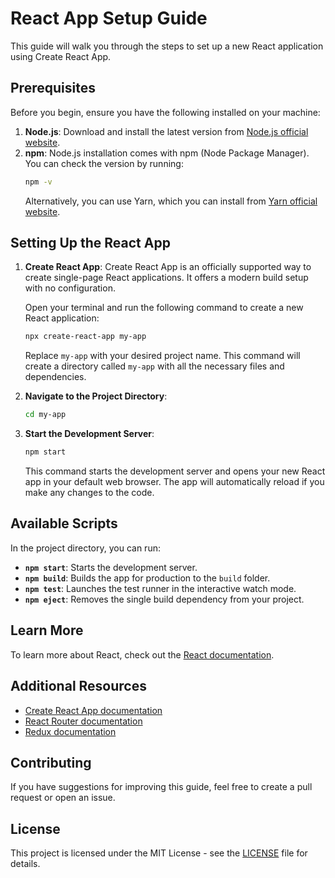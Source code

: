 # React App Setup Guide

This guide will walk you through the steps to set up a new React application using Create React App.

## Prerequisites

Before you begin, ensure you have the following installed on your machine:

1. **Node.js**: Download and install the latest version from [Node.js official website](https://nodejs.org/).
2. **npm**: Node.js installation comes with npm (Node Package Manager). You can check the version by running:
   ```bash
   npm -v
   ```
   Alternatively, you can use Yarn, which you can install from [Yarn official website](https://yarnpkg.com/).

## Setting Up the React App

1. **Create React App**: Create React App is an officially supported way to create single-page React applications. It offers a modern build setup with no configuration.

   Open your terminal and run the following command to create a new React application:
   ```bash
   npx create-react-app my-app
   ```

   Replace `my-app` with your desired project name. This command will create a directory called `my-app` with all the necessary files and dependencies.

2. **Navigate to the Project Directory**:
   ```bash
   cd my-app
   ```

3. **Start the Development Server**:
   ```bash
   npm start
   ```
   This command starts the development server and opens your new React app in your default web browser. The app will automatically reload if you make any changes to the code.

## Available Scripts

In the project directory, you can run:

- **`npm start`**: Starts the development server.
- **`npm build`**: Builds the app for production to the `build` folder.
- **`npm test`**: Launches the test runner in the interactive watch mode.
- **`npm eject`**: Removes the single build dependency from your project.

## Learn More

To learn more about React, check out the [React documentation](https://reactjs.org/).

## Additional Resources

- [Create React App documentation](https://create-react-app.dev/docs/getting-started/)
- [React Router documentation](https://reactrouter.com/web/guides/quick-start)
- [Redux documentation](https://redux.js.org/introduction/getting-started)

## Contributing

If you have suggestions for improving this guide, feel free to create a pull request or open an issue.

## License

This project is licensed under the MIT License - see the [LICENSE](LICENSE) file for details.

